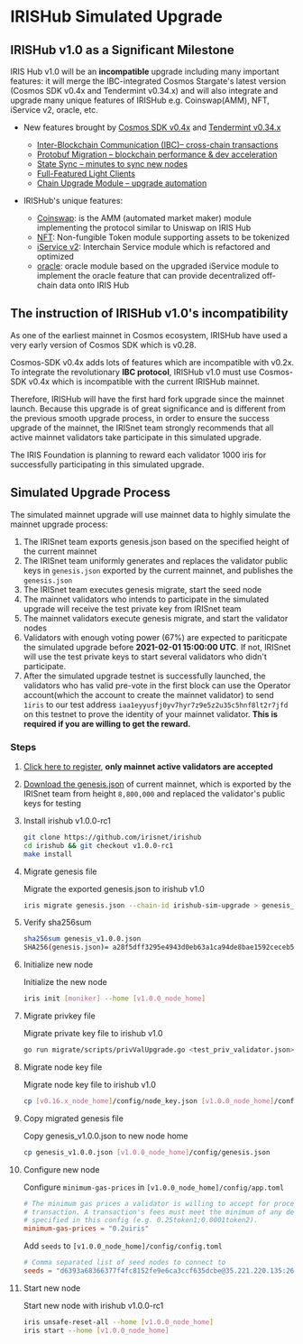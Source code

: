 # IRISHub Simulated Upgrade

## IRISHub v1.0 as a Significant Milestone
IRIS Hub v1.0 will be an **incompatible** upgrade including many important features: it will merge the IBC-integrated Cosmos Stargate's latest version (Cosmos SDK v0.4x and Tendermint v0.34.x) and will also integrate and upgrade many unique features of IRISHub e.g. Coinswap(AMM), NFT, iService v2, oracle, etc.

- New features brought by [Cosmos SDK v0.4x](https://github.com/cosmos/cosmos-sdk/releases/tag/v0.40.1) and [Tendermint v0.34.x](https://github.com/tendermint/tendermint/blob/v0.34.3/UPGRADING.md)
  - [Inter-Blockchain Communication (IBC)– cross-chain transactions](https://figment.network/resources/cosmos-stargate-upgrade-overview/#ibc)
  - [Protobuf Migration – blockchain performance & dev acceleration](https://figment.network/resources/cosmos-stargate-upgrade-overview/#proto)
  - [State Sync – minutes to sync new nodes](https://figment.network/resources/cosmos-stargate-upgrade-overview/#sync)
  - [Full-Featured Light Clients](https://figment.network/resources/cosmos-stargate-upgrade-overview/#light)
  - [Chain Upgrade Module – upgrade automation](https://figment.network/resources/cosmos-stargate-upgrade-overview/#upgrade)

- IRISHub's unique features:
   - [Coinswap](https://bifrost.irisnet.org/docs/features/coinswap.html): is the AMM (automated market maker) module implementing the protocol similar to Uniswap on IRIS Hub
   - [NFT](https://bifrost.irisnet.org/docs/features/nft.html): Non-fungible Token module supporting assets to be tokenized
   - [iService v2](https://bifrost.irisnet.org/docs/features/service.html): Interchain Service module which is refactored and optimized
   - [oracle](https://bifrost.irisnet.org/docs/features/oracle.html): oracle module based on the upgraded iService module to implement the oracle feature that can provide decentralized off-chain data onto IRIS Hub

## The instruction of IRISHub v1.0's incompatibility

As one of the earliest mainnet in Cosmos ecosystem, IRISHub have used a very early version of Cosmos SDK which is v0.28.

Cosmos-SDK v0.4x adds lots of features which are incompatible with v0.2x. To integrate the revolutionary **IBC protocol**, IRISHub v1.0 must use Cosmos-SDK v0.4x which is incompatible with the current IRISHub mainnet.

Therefore, IRISHub will have the first hard fork upgrade since the mainnet launch. Because this upgrade is of great significance and is different from the previous smooth upgrade process, in order to ensure the success upgrade of the mainnet, the IRISnet team strongly recommends that all active mainnet validators take participate in this simulated upgrade. 

The IRIS Foundation is planning to reward each validator 1000 iris for successfully participating in this simulated upgrade.

## Simulated Upgrade Process

The simulated mainnet upgrade will use mainnet data to highly simulate the mainnet upgrade process:

1. The IRISnet team exports genesis.json based on the specified height of the current mainnet
2. The IRISnet team uniformly generates and replaces the validator public keys in `genesis.json` exported by the current mainnet, and publishes the `genesis.json`
3. The IRISnet team executes genesis migrate, start the seed node
4. The mainnet validators who intends to participate in the simulated upgrade will receive the test private key from IRISnet team
5. The mainnet validators execute genesis migrate, and start the validator nodes
6. Validators with enough voting power (67%) are expected to pariticpate the simulated upgrade before **2021-02-01 15:00:00 UTC**. If not, IRISnet will use the test private keys to start several validators who didn't participate.
7. After the simulated upgrade testnet is successfully launched, the validators who has valid pre-vote in the first block can use the Operator account(which the account to create the mainnet validator) to send `1iris` to our test address `iaa1eyyusfj0yv7hyr7z9e5z2u35c5hnf8lt2r7jfd` on this testnet to prove the identity of your mainnet validator. **This is required if you are willing to get the reward.**

### Steps

1. [Click here to register](http://nyancat-irisnet.mikecrm.com/I7ZzepJ), **only mainnet active validators are accepted**

2. [Download the genesis.json](https://raw.githubusercontent.com/irisnet/testnets/master/bifrost/sim-upgrade/genesis.json.zip) of current mainnet, which is exported by the IRISnet team from height `8,800,000` and replaced the validator's public keys for testing

3. Install irishub v1.0.0-rc1

   ```bash
   git clone https://github.com/irisnet/irishub
   cd irishub && git checkout v1.0.0-rc1
   make install
   ```

4. Migrate genesis file

   Migrate the exported genesis.json to irishub v1.0

   ```bash
   iris migrate genesis.json --chain-id irishub-sim-upgrade > genesis_v1.0.0.json
   ```

5. Verify sha256sum

   ```bash
   sha256sum genesis_v1.0.0.json
   SHA256(genesis.json)= a28f5dff3295e4943d0eb63a1ca94de8bae1592ceceb5cb0644fe5ead3049776
   ```

6. Initialize new node

   Initialize the new node

   ```bash
   iris init [moniker] --home [v1.0.0_node_home]
   ```

7. Migrate privkey file

   Migrate private key file to irishub v1.0
   
   ```bash
   go run migrate/scripts/privValUpgrade.go <test_priv_validator.json> [v1.0.0_node_home]/config/priv_validator_key.json [v1.0.0_node_home]/data/priv_validator_state.json
   ```

8. Migrate node key file

   Migrate node key file to irishub v1.0

    ```bash
    cp [v0.16.x_node_home]/config/node_key.json [v1.0.0_node_home]/config/node_key.json
    ```

9. Copy migrated genesis file

   Copy genesis_v1.0.0.json to new node home

    ```bash
    cp genesis_v1.0.0.json [v1.0.0_node_home]/config/genesis.json
    ```

10. Configure new node

    Configure `minimum-gas-prices` in `[v1.0.0_node_home]/config/app.toml`

    ```toml
    # The minimum gas prices a validator is willing to accept for processing a
    # transaction. A transaction's fees must meet the minimum of any denomination
    # specified in this config (e.g. 0.25token1;0.0001token2).
    minimum-gas-prices = "0.2uiris"
    ```

    Add `seeds` to `[v1.0.0_node_home]/config/config.toml`

    ```toml
    # Comma separated list of seed nodes to connect to
    seeds = "d6393a68366377f4fc8152fe9e6ca3ccf635dcbe@35.221.220.135:26656"
    ```

11. Start new node

    Start new node with irishub v1.0.0-rc1

    ```bash
    iris unsafe-reset-all --home [v1.0.0_node_home]
    iris start --home [v1.0.0_node_home]
    ```


